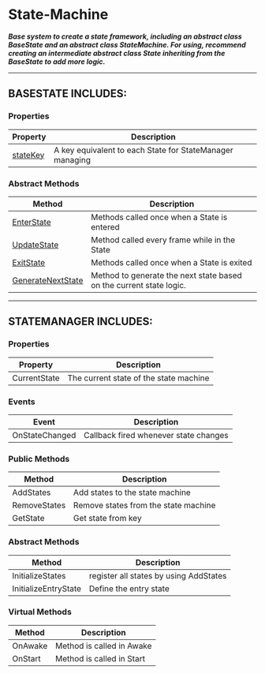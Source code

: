 ﻿# State-Machine
***Base system to create a state framework, including an abstract class BaseState 
and an abstract class StateMachine. For using, recommend creating an intermediate abstract class State inheriting from the BaseState to add more logic.***

---
## BASESTATE INCLUDES:

### Properties
|**Property**|**Description**|
|---|---|
|[stateKey](StateKey.md)| A key equivalent to each State for StateManager managing|

### Abstract Methods
|**Method**|**Description**|
|---|---|
|[EnterState](EnterState.md)| Methods called once when a State is entered|
|[UpdateState](UpdateState.md)|Method called every frame while in the State|
|[ExitState](ExitState.md)|Methods called once when a State is exited|
|[GenerateNextState](GenerateNextState.md)|Method to generate the next state based on the current state logic.|
  
---
## STATEMANAGER INCLUDES:

### Properties
|**Property**|**Description**|
|---|---|
|CurrentState| The current state of the state machine|

### Events
|**Event**|**Description**|
|---|---|
|OnStateChanged| Callback fired whenever state changes|

### Public Methods
|**Method**|**Description**|
|---|---|
|AddStates|Add states to the state machine|
|RemoveStates|Remove states from the state machine|
|GetState|Get state from key|

### Abstract Methods
|**Method**|**Description**|
|---|---|
|InitializeStates|register all states by using AddStates|
|InitializeEntryState|Define the entry state|

### Virtual Methods
|**Method**|**Description**|
|---|---|
|OnAwake|Method is called in Awake|
|OnStart|Method is called in Start|

